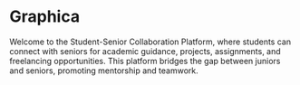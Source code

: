 # Graphica
Welcome to the Student-Senior Collaboration Platform, where students can connect with seniors for academic guidance, projects, assignments, and freelancing opportunities. This platform bridges the gap between juniors and seniors, promoting mentorship and teamwork.
